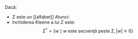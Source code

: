 Dacă:
- $\Sigma$ este un [[alfabet]]
Atunci:
- închiderea Kleene a lui $\Sigma$ este:
  $$\Sigma^*=\left\{w\mid \text{\(w\) este secvență peste \(\Sigma\)},|w|\ge0 \right\}$$